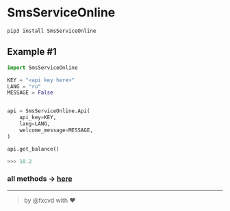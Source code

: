 # SmsServiceOnline 
`pip3 install SmsServiceOnline`

## Example #1
```python
import SmsServiceOnline

KEY = "<api key here>"
LANG = "ru"
MESSAGE = False


api = SmsServiceOnline.Api(
    api_key=KEY,
    lang=LANG,
    welcome_message=MESSAGE,
)

api.get_balance()
```
```python
>>> 10.2
```

### all methods -> [here](https://sms-service-online.com/ru/api-sms-activate/)  

---
>by @fxcvd with ❤